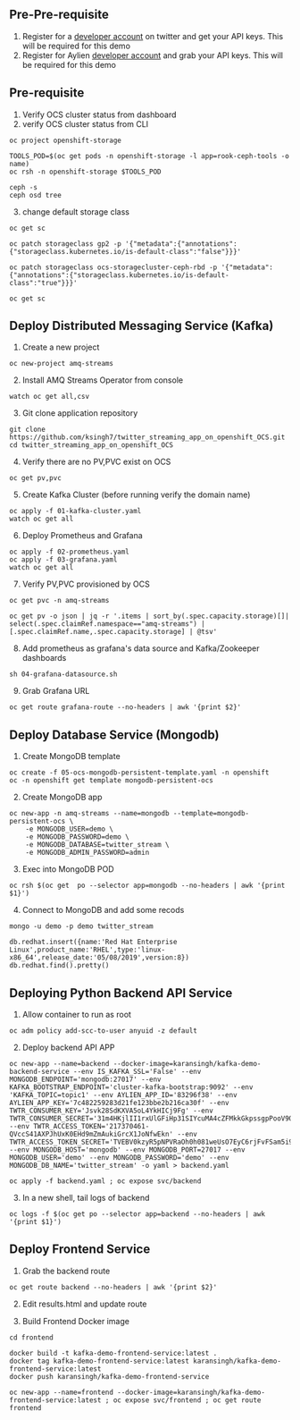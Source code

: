 ## Pre-Pre-requisite

1. Register for a [developer account](https://developer.twitter.com/) on twitter and get your API keys. This will be required for this demo
2. Register for Aylien [developer account](https://developer.aylien.com/text-api-demo) and grab your API keys. This will be required for this demo 


## Pre-requisite

1. Verify OCS cluster status from dashboard
2. verify OCS cluster status from CLI

```
oc project openshift-storage
```
```
TOOLS_POD=$(oc get pods -n openshift-storage -l app=rook-ceph-tools -o name)
oc rsh -n openshift-storage $TOOLS_POD
```
```
ceph -s
ceph osd tree
```

3. change default storage class

```
oc get sc

oc patch storageclass gp2 -p '{"metadata":{"annotations":{"storageclass.kubernetes.io/is-default-class":"false"}}}'

oc patch storageclass ocs-storagecluster-ceph-rbd -p '{"metadata":{"annotations":{"storageclass.kubernetes.io/is-default-class":"true"}}}'

oc get sc
```

## Deploy Distributed Messaging Service (Kafka)

1. Create a new project

```
oc new-project amq-streams
```

2. Install AMQ Streams Operator from console

```
watch oc get all,csv
```

3. Git clone application repository

```
git clone https://github.com/ksingh7/twitter_streaming_app_on_openshift_OCS.git
cd twitter_streaming_app_on_openshift_OCS
```

4. Verify there are no PV,PVC exist on OCS

```
oc get pv,pvc
```

5. Create Kafka Cluster (before running verify the domain name)
```
oc apply -f 01-kafka-cluster.yaml
watch oc get all
```

6. Deploy Prometheus and Grafana

```
oc apply -f 02-prometheus.yaml
oc apply -f 03-grafana.yaml
watch oc get all
```

7. Verify PV,PVC provisioned by OCS

```
oc get pvc -n amq-streams

oc get pv -o json | jq -r '.items | sort_by(.spec.capacity.storage)[]| select(.spec.claimRef.namespace=="amq-streams") | [.spec.claimRef.name,.spec.capacity.storage] | @tsv'
```

8. Add prometheus as grafana's data source and Kafka/Zookeeper dashboards

```
sh 04-grafana-datasource.sh
```

9. Grab Grafana URL

```
oc get route grafana-route --no-headers | awk '{print $2}'
```

## Deploy Database Service (Mongodb)

1. Create MongoDB template
```
oc create -f 05-ocs-mongodb-persistent-template.yaml -n openshift
oc -n openshift get template mongodb-persistent-ocs
```
2. Create MongoDB app

```
oc new-app -n amq-streams --name=mongodb --template=mongodb-persistent-ocs \
    -e MONGODB_USER=demo \
    -e MONGODB_PASSWORD=demo \
    -e MONGODB_DATABASE=twitter_stream \
    -e MONGODB_ADMIN_PASSWORD=admin
```

3. Exec into MongoDB POD

```
oc rsh $(oc get  po --selector app=mongodb --no-headers | awk '{print $1}')
```

4. Connect to MongoDB and add some recods

```
mongo -u demo -p demo twitter_stream

db.redhat.insert({name:'Red Hat Enterprise Linux',product_name:'RHEL',type:'linux-x86_64',release_date:'05/08/2019',version:8})
db.redhat.find().pretty()

```

## Deploying Python Backend API Service

1. Allow container to run as root

```
oc adm policy add-scc-to-user anyuid -z default

```

2. Deploy backend API APP

```
oc new-app --name=backend --docker-image=karansingh/kafka-demo-backend-service --env IS_KAFKA_SSL='False' --env MONGODB_ENDPOINT='mongodb:27017' --env KAFKA_BOOTSTRAP_ENDPOINT='cluster-kafka-bootstrap:9092' --env 'KAFKA_TOPIC=topic1' --env AYLIEN_APP_ID='83296f38' --env AYLIEN_APP_KEY='7c482259283d21fe123bbe2b216ca30f' --env TWTR_CONSUMER_KEY='Jsvk28SdKXVA5oL4YkHICj9Fg' --env TWTR_CONSUMER_SECRET='31m4HKjlII1rxUlGFiHp31SIYcuMA4cZFMkkGkpssgpPooV9Q4' --env TWTR_ACCESS_TOKEN='217370461-QVccS41AXPJhUxK0EHd9mZmAukiGrcX1JoNfwEkn' --env TWTR_ACCESS_TOKEN_SECRET='TVEBV0kzyR5pNPVRaOh0h081weUsO7EyC6rjFvFSam5i9' --env MONGODB_HOST='mongodb' --env MONGODB_PORT=27017 --env MONGODB_USER='demo' --env MONGODB_PASSWORD='demo' --env MONGODB_DB_NAME='twitter_stream' -o yaml > backend.yaml
```
```
oc apply -f backend.yaml ; oc expose svc/backend

```

3. In a new shell, tail logs of backend

```
oc logs -f $(oc get po --selector app=backend --no-headers | awk '{print $1}')
```


## Deploy Frontend Service

1. Grab the backend route

```
oc get route backend --no-headers | awk '{print $2}'
```

2. Edit results.html and update route

3. Build Frontend Docker image

```
cd frontend

docker build -t kafka-demo-frontend-service:latest .
docker tag kafka-demo-frontend-service:latest karansingh/kafka-demo-frontend-service:latest
docker push karansingh/kafka-demo-frontend-service

```


```
oc new-app --name=frontend --docker-image=karansingh/kafka-demo-frontend-service:latest ; oc expose svc/frontend ; oc get route frontend
```



